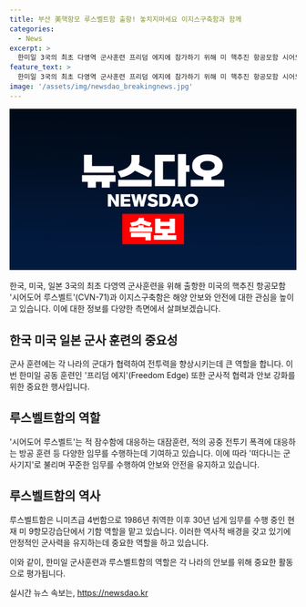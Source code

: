 ```yaml
---
title: 부산 美핵항모 루스벨트함 출항! 놓치지마세요 이지스구축함과 함께
categories:
  - News
excerpt: >
  한미일 3국의 최초 다영역 군사훈련 프리덤 에지에 참가하기 위해 미 핵추진 항공모함 시어도어 루스벨트와 이지스구축함이 부산을 출항했다. 이번 훈련에서는 적 잠수함 대응 대잠 훈련과 적의 공중 전투기 폭격 대응 방공 훈련이 중심이며, 루스벨트함은 30년 넘게 임무를 수행해온 떠다니는 군사기지로 불린다. 
feature_text: >
  한미일 3국의 최초 다영역 군사훈련 프리덤 에지에 참가하기 위해 미 핵추진 항공모함 시어도어 루스벨트와 이지스구축함이 부산을 출항했다. 이번 훈련에서는 적 잠수함 대응 대잠 훈련과 적의 공중 전투기 폭격 대응 방공 훈련이 중심이며, 루스벨트함은 30년 넘게 임무를 수행해온 떠다니는 군사기지로 불린다. 
image: '/assets/img/newsdao_breakingnews.jpg'
---
```


<p><img src="/assets/img/newsdao_breakingnews.jpg" alt="koreaapp 속보" /></p>

<p>한국, 미국, 일본 3국의 최초 다영역 군사훈련을 위해 출항한 미국의 핵추진 항공모함 '시어도어 루스벨트'(CVN-71)과 이지스구축함은 해양 안보와 안전에 대한 관심을 높이고 있습니다. 이에 대한 정보를 다양한 측면에서 살펴보겠습니다. </p>

<h2 data-ke-size="size26">한국 미국 일본 군사 훈련의 중요성</h2>

<p>군사 훈련에는 각 나라의 군대가 협력하여 전투력을 향상시키는데 큰 역할을 합니다. 이번 한미일 공동 훈련인 '프리덤 에지'(Freedom Edge) 또한 군사적 협력과 안보 강화를 위한 중요한 행사입니다.</p>

<h2 data-ke-size="size26">루스벨트함의 역할</h2>

<p>'시어도어 루스벨트'는 적 잠수함에 대응하는 대잠훈련, 적의 공중 전투기 폭격에 대응하는 방공 훈련 등 다양한 임무를 수행하는데 기여하고 있습니다. 이에 따라 '떠다니는 군사기지'로 불리며 꾸준한 임무를 수행하여 안보와 안전을 유지하고 있습니다.</p>

<h2 data-ke-size="size26">루스벨트함의 역사</h2>

<p>루스벨트함은 니미츠급 4번함으로 1986년 취역한 이후 30년 넘게 임무를 수행 중인 현재 미 9항모강습단에서 기함 역할을 맡고 있습니다. 이러한 역사적 배경을 갖고 있기에 안정적인 군사력을 유지하는데 중요한 역할을 하고 있습니다.</p>

<p>이와 같이, 한미일 군사훈련과 루스벨트함의 역할은 각 나라의 안보를 위해 중요한 활동으로 평가됩니다.</p>
실시간 뉴스 속보는, <a href="https://newsdao.kr" rel="dofollow">https://newsdao.kr</a>


